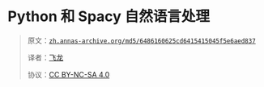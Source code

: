 # Python 和 Spacy 自然语言处理

> 原文：[`zh.annas-archive.org/md5/6486160625cd6415415045f5e6aed837`](https://zh.annas-archive.org/md5/6486160625cd6415415045f5e6aed837)
>
> 译者：[飞龙](https://github.com/wizardforcel)
>
> 协议：[CC BY-NC-SA 4.0](http://creativecommons.org/licenses/by-nc-sa/4.0/)